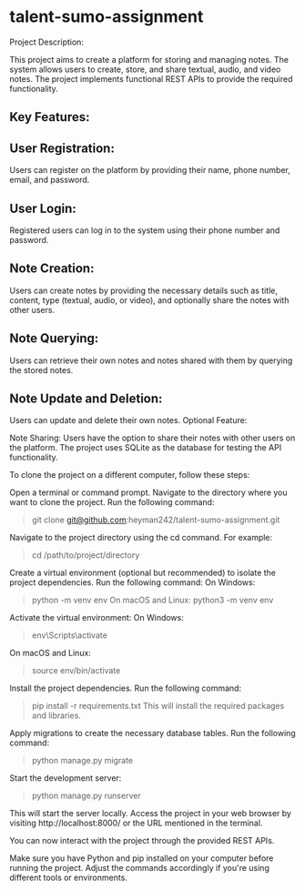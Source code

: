 # talent-sumo-assignment

Project Description:

This project aims to create a platform for storing and managing notes. The system allows users to create, store, and share textual, audio, and video notes. The project implements functional REST APIs to provide the required functionality.

## Key Features:

## User Registration: 
Users can register on the platform by providing their name, phone number, email, and password.
## User Login:
Registered users can log in to the system using their phone number and password.
## Note Creation: 
Users can create notes by providing the necessary details such as title, content, type (textual, audio, or video), and optionally share the notes with other users.
## Note Querying: 
Users can retrieve their own notes and notes shared with them by querying the stored notes.
## Note Update and Deletion: 
Users can update and delete their own notes.
Optional Feature:

Note Sharing: Users have the option to share their notes with other users on the platform.
The project uses SQLite as the database for testing the API functionality.

To clone the project on a different computer, follow these steps:

Open a terminal or command prompt.
Navigate to the directory where you want to clone the project.
Run the following command:
> git clone git@github.com:heyman242/talent-sumo-assignment.git

Navigate to the project directory using the cd command. For example:

> cd /path/to/project/directory

Create a virtual environment (optional but recommended) to isolate the project dependencies.
Run the following command:
On Windows: 
> python -m venv env
On macOS and Linux:
> python3 -m venv env

Activate the virtual environment:
On Windows: 
> env\Scripts\activate

On macOS and Linux: 
> source env/bin/activate

Install the project dependencies. 
Run the following command:

> pip install -r requirements.txt
This will install the required packages and libraries.

Apply migrations to create the necessary database tables. Run the following command:

> python manage.py migrate

Start the development server:

> python manage.py runserver

This will start the server locally.
Access the project in your web browser by visiting http://localhost:8000/ or the URL mentioned in the terminal.

You can now interact with the project through the provided REST APIs.

Make sure you have Python and pip installed on your computer before running the project. Adjust the commands accordingly if you're using different tools or environments.
